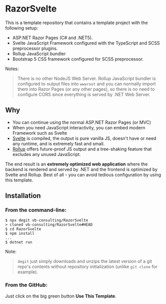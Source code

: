 # RazorSvelte

This is a template repository that contains a template project with the following setup:

- ASP.NET Razor Pages (C# and .NET5).
- Svelte JavaScript Framework configured with the TypeScript and SCSS preprocessor plugins.
- Rollup JavaScript bundler
- Bootstrap 5 CSS framework configured for SCSS preprocessor.

Notes:
> There is no other NodeJS Web Server. Rollup JavaScript bundler is configured to output files into `wwwroot` and you can normally import them into Razor Pages (or any other pages), so there is no need to configure CORS since everything is served by .NET Web Server.

## Why

- You can continue using the normal ASP.NET Razor Pages (or MVC)
- When you need JavaScript interactivity, you can embed modern Framework such as Svelte
- [Svelte](https://svelte.dev/) is compiled, the output is pure vanilla JS, doesn't have or need any runtime, and is extremely fast and small.
- [Rollup](https://rollupjs.org/guide/en/#the-why) offers future-proof JS output and a tree-shaking feature that excludes any unused JavaScript.

The end result is an **extremely optimized web application** where the backend is rendered and served by .NET and the frontend is optimized by Svelte and Rollup.
Best of all - you can avoid tedious configuration by using this template.

## Installation

### From the command-line:

```
$ npx degit vb-consulting/RazorSvelte
> cloned vb-consulting/RazorSvelte#HEAD
$ cd RazorSvelte
$ npm install
...
$ dotnet run
```

Note: 
> `degit` just simply downloads and unzips the latest version of a git repo's contents without repository initialization (unlike `git clone` for example).

### From the GitHub:

Just click on the big green button **Use This Template**.
